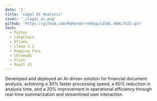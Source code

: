 ```yaml
---
date: '1'
title: 'Legal AI Analysis'
cover: './legal_ai.png'
github: 'https://github.com/Mahenderreddyp/LEGAL-ANALYSIS.git'
tech:
  - Python
  - LangChain
  - Ollama  
  - Llama 3.1
  - Hugging Face
  - Chromadb
  - Flask
  - React JS
---
```


Developed and deployed an AI-driven solution for financial document analysis, achieving a 30% faster processing speed, a 60% reduction in analysis time, and a 20% improvement in operational efficiency through real-time summarization and streamlined user interaction. 
